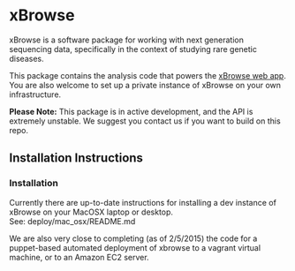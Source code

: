 
xBrowse
=======

xBrowse is a software package for working with next generation sequencing data,
specifically in the context of studying rare genetic diseases.

This package contains the analysis code that powers the [xBrowse web app](http://atgu.mgh.harvard.edu/xbrowse).
You are also welcome to set up a private instance of xBrowse on your own infrastructure.

**Please Note:** This package is in active development, and the API is extremely unstable. We suggest you contact us if you want to build on this repo.

## Installation Instructions

### Installation

Currently there are up-to-date instructions for installing a dev instance of xBrowse on your MacOSX laptop or desktop.  
See: deploy/mac_osx/README.md

We are also very close to completing (as of 2/5/2015) the code for a puppet-based automated deployment of xbrowse to a  vagrant virtual machine, or to an Amazon EC2 server. 



